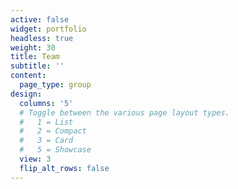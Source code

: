 ```yaml
---
active: false
widget: portfolio
headless: true
weight: 30
title: Team
subtitle: ''
content:
  page_type: group
design:
  columns: '5'
  # Toggle between the various page layout types.
  #   1 = List
  #   2 = Compact
  #   3 = Card
  #   5 = Showcase
  view: 3
  flip_alt_rows: false
---
```

